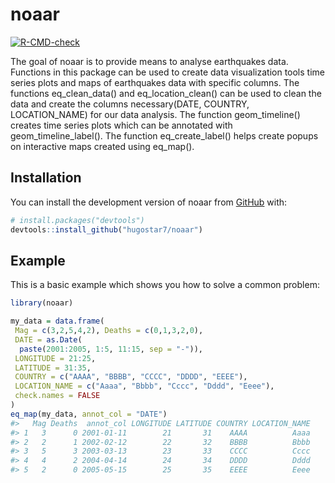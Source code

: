 
<!-- README.md is generated from README.Rmd. Please edit that file -->

# noaar

<!-- badges: start -->

[![R-CMD-check](https://github.com/hugostar7/noaar/actions/workflows/R-CMD-check.yaml/badge.svg)](https://github.com/hugostar7/noaar/actions/workflows/R-CMD-check.yaml)
<!-- badges: end -->

The goal of noaar is to provide means to analyse earthquakes data.
Functions in this package can be used to create data visualization tools
time series plots and maps of earthquakes data with specific columns.
The functions eq_clean_data() and eq_location_clean() can be used to
clean the data and create the columns necessary(DATE, COUNTRY,
LOCATION_NAME) for our data analysis. The function geom_timeline()
creates time series plots which can be annotated with
geom_timeline_label(). The function eq_create_label() helps create
popups on interactive maps created using eq_map().

## Installation

You can install the development version of noaar from
[GitHub](https://github.com/) with:

``` r
# install.packages("devtools")
devtools::install_github("hugostar7/noaar")
```

## Example

This is a basic example which shows you how to solve a common problem:

``` r
library(noaar)

my_data = data.frame(
 Mag = c(3,2,5,4,2), Deaths = c(0,1,3,2,0),
 DATE = as.Date(
  paste(2001:2005, 1:5, 11:15, sep = "-")),
 LONGITUDE = 21:25,
 LATITUDE = 31:35,
 COUNTRY = c("AAAA", "BBBB", "CCCC", "DDDD", "EEEE"),
 LOCATION_NAME = c("Aaaa", "Bbbb", "Cccc", "Dddd", "Eeee"),
 check.names = FALSE
)
eq_map(my_data, annot_col = "DATE")
#>   Mag Deaths  annot_col LONGITUDE LATITUDE COUNTRY LOCATION_NAME
#> 1   3      0 2001-01-11        21       31    AAAA          Aaaa
#> 2   2      1 2002-02-12        22       32    BBBB          Bbbb
#> 3   5      3 2003-03-13        23       33    CCCC          Cccc
#> 4   4      2 2004-04-14        24       34    DDDD          Dddd
#> 5   2      0 2005-05-15        25       35    EEEE          Eeee
```
